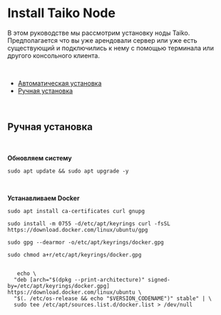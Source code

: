 <h1>Install Taiko Node</h1>
<p> В этом руководстве мы рассмотрим установку ноды Taiko. Предполагается что вы уже арендовали сервер или уже есть существующий и подключились к нему с помощью терминала или другого консольного клиента. </p> 
<br/> 
<ul> 
 <li><a href="#automatic_install">Автоматическая установка</a></li> 
 <li><a href="#manual_install">Ручная установка</a></li> 
</ul>
<p name="automatic_install"> </p>

<br/>

<div name="manual_install">
 
 <h2>Ручная установка</h2>
 
 <br>
 
 <p>
   <b>Обновляем систему</b>
   <pre><code>sudo apt update && sudo apt upgrade -y</code></pre>
 </p>

 <br>
 
 <p>
 
  <b>Устанавливаем Docker</b>
  <pre><code>sudo apt install ca-certificates curl gnupg</code></pre>
  <pre><code>sudo install -m 0755 -d/etc/apt/keyrings curl -fsSL https://download.docker.com/linux/ubuntu/gpg</code></pre>
  <pre><code>sudo gpg --dearmor -o/etc/apt/keyrings/docker.gpg</code></pre>
  <pre><code>sudo chmod a+r/etc/apt/keyrings/docker.gpg</code></pre>
  <pre><code>
   echo \
  "deb [arch="$(dpkg --print-architecture)" signed-by=/etc/apt/keyrings/docker.gpg] https://download.docker.com/linux/ubuntu \
  "$(. /etc/os-release && echo "$VERSION_CODENAME")" stable" | \
  sudo tee /etc/apt/sources.list.d/docker.list > /dev/null
  </code></pre>
  
  </p>
  
  </div>
